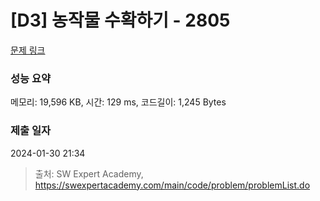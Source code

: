 # [D3] 농작물 수확하기 - 2805 

[문제 링크](https://swexpertacademy.com/main/code/problem/problemDetail.do?contestProbId=AV7GLXqKAWYDFAXB) 

### 성능 요약

메모리: 19,596 KB, 시간: 129 ms, 코드길이: 1,245 Bytes

### 제출 일자

2024-01-30 21:34



> 출처: SW Expert Academy, https://swexpertacademy.com/main/code/problem/problemList.do